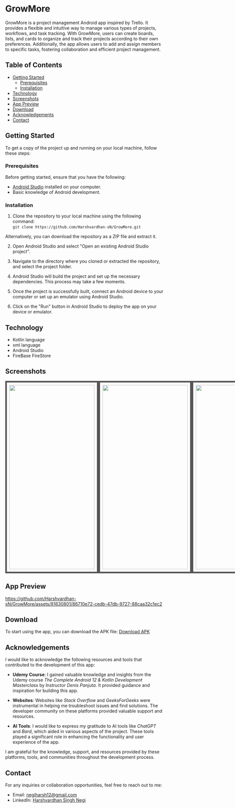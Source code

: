 # GrowMore

GrowMore is a project management Android app inspired by Trello. It provides a flexible and intuitive way to manage various types of projects, workflows, and task tracking. With GrowMore, users can create boards, lists, and cards to organize and track their projects according to their own preferences. Additionally, the app allows users to add and assign members to specific tasks, fostering collaboration and efficient project management.

## Table of Contents

- [Getting Started](#getting-started)
  - [Prerequisites](#prerequisites)
  - [Installation](#installation)
- [Technology](#technology)
- [Screenshots](#screenshots)
- [App Preview](#app-preview)
- [Download](#download)
- [Acknowledgements](#acknowledgements)
- [Contact](#contact)

## Getting Started

To get a copy of the project up and running on your local machine, follow these steps:

### Prerequisites

Before getting started, ensure that you have the following:

- [Android Studio](https://developer.android.com/studio) installed on your computer.
- Basic knowledge of Android development.

### Installation 

1. Clone the repository to your local machine using the following command: <br>
```git clone https://github.com/Harshvardhan-sN/GrowMore.git```

Alternatively, you can download the repository as a ZIP file and extract it.

2. Open Android Studio and select "Open an existing Android Studio project".

3. Navigate to the directory where you cloned or extracted the repository, and select the project folder.

4. Android Studio will build the project and set up the necessary dependencies. This process may take a few moments.

5. Once the project is successfully built, connect an Android device to your computer or set up an emulator using Android Studio.

6. Click on the "Run" button in Android Studio to deploy the app on your device or emulator.

## Technology
- Kotlin language
- xml language
- Android Studio
- FireBase FireStore

## Screenshots

<div style="display: flex;">
  <img src="https://github.com/Harshvardhan-sN/GrowMore/blob/main/screenshots/intro.jpg" width="271" height="587" style="border: 5px solid #555; padding: 8px;">
  <img src="https://github.com/Harshvardhan-sN/GrowMore/blob/main/screenshots/splash.jpg" width="271" height="587" style="border: 5px solid #555; padding: 8px;">
  <img src="https://github.com/Harshvardhan-sN/GrowMore/blob/main/screenshots/1.jpg" width="271" height="587" style="border: 5px solid #555; padding: 8px;">
  <img src="https://github.com/Harshvardhan-sN/GrowMore/blob/main/screenshots/2.jpg" width="271" height="587" style="border: 5px solid #555; padding: 8px;">
  <img src="https://github.com/Harshvardhan-sN/GrowMore/blob/main/screenshots/3.jpg" width="271" height="587" style="border: 5px solid #555; padding: 8px;">
</div>


## App Preview

https://github.com/Harshvardhan-sN/GrowMore/assets/81630801/86710e72-cedb-47db-9727-88caa32c1ec2

## Download
To start using the app, you can download the APK file: <a href="https://drive.google.com/file/d/1s6xgx_nmLq9MR-F-9rdiO423NQuTA_fJ/view?usp=drive_link" target="_blank">Download APK</a>

## Acknowledgements

I would like to acknowledge the following resources and tools that contributed to the development of this app:

- **Udemy Course**: I gained valuable knowledge and insights from the Udemy course *The Complete Android 12 & Kotlin Development Masterclass* by Instructor *Denis Panjuta*. It provided guidance and inspiration for building this app.

- **Websites**: Websites like _Stack Overflow_ and _GeeksForGeeks_ were instrumental in helping me troubleshoot issues and find solutions. The developer community on these platforms provided valuable support and resources.

- **AI Tools**: I would like to express my gratitude to AI tools like _ChatGPT_ and _Bard_, which aided in various aspects of the project. These tools played a significant role in enhancing the functionality and user experience of the app.

I am grateful for the knowledge, support, and resources provided by these platforms, tools, and communities throughout the development process.

## Contact

For any inquiries or collaboration opportunities, feel free to reach out to me:

- Email: negiharsh12@gmail.com
- LinkedIn: [Harshvardhan Singh Negi](https://www.linkedin.com/in/harshvardhan-singh-negi-100b2a197/)
